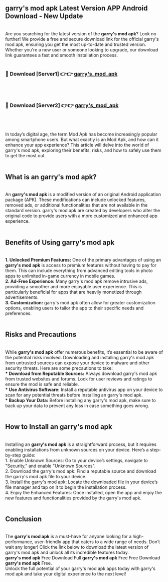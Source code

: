 ## garry's mod apk Latest Version APP Android Download - New Update
<br>
Are you searching for the latest version of the <strong>garry's mod apk</strong>? Look no further! We provide a free and secure download link for the official garry's mod apk, ensuring you get the most up-to-date and trusted version. Whether you're a new user or someone looking to upgrade, our download link guarantees a fast and smooth installation process.
<br>
<br>
<h3>🔴 Download [Server1] 👉👉 <a href="https://modyolo.store/garry's+mod+apk">garry's_mod_apk</a></h3><br>
<br>
<h3>🔴 Download [Server2] 👉👉 <a href="https://modyolo.store/garry's+mod+apk">garry's_mod_apk</a></h3><br>
<br>
<br>
In today’s digital age, the term Mod Apk has become increasingly popular among smartphone users. But what exactly is an Mod Apk, and how can it enhance your app experience? This article will delve into the world of garry's mod apk, exploring their benefits, risks, and how to safely use them to get the most out.
<br>
<br>
<h2>What is an garry's mod apk?</h2>
<br>
An <strong>garry's mod apk</strong> is a modified version of an original Android application package (APK). These modifications can include unlocked features, removed ads, or additional functionalities that are not available in the standard version. garry's mod apk are created by developers who alter the original code to provide users with a more customized and enhanced app experience.
<br>
<br>
<h2>Benefits of Using garry's mod apk</h2>
<br>
<strong> 1. Unlocked Premium Features:</strong> One of the primary advantages of using an <strong>garry's mod apk</strong> is access to premium features without having to pay for them. This can include everything from advanced editing tools in photo apps to unlimited in-game currency in mobile games.
<br>
<strong> 2. Ad-Free Experience:</strong> Many garry's mod apk remove intrusive ads, providing a smoother and more enjoyable user experience. This is particularly beneficial for apps that are heavily monetized through advertisements.
<br>
<strong> 3. Customization:</strong> garry's mod apk often allow for greater customization options, enabling users to tailor the app to their specific needs and preferences.
<br>
<br>
<h2>Risks and Precautions</h2>
<br>
While <strong>garry's mod apk</strong> offer numerous benefits, it’s essential to be aware of the potential risks involved. Downloading and installing garry's mod apk from untrusted sources can expose your device to malware and other security threats. Here are some precautions to take:
<br>
<strong> * Download from Reputable Sources:</strong> Always download garry's mod apk from trusted websites and forums. Look for user reviews and ratings to ensure the mod is safe and reliable.
<br>
<strong> * Use Antivirus Software:</strong> Install a reputable antivirus app on your device to scan for any potential threats before installing an garry's mod apk.
<br>
<strong> * Backup Your Data:</strong> Before installing any garry's mod apk, make sure to back up your data to prevent any loss in case something goes wrong.
<br>
<br>
<h2>How to Install an garry's mod apk</h2>
<br>
Installing an <strong>garry's mod apk</strong> is a straightforward process, but it requires enabling installations from unknown sources on your device. Here’s a step-by-step guide:
<br>
 1. Enable Unknown Sources: Go to your device’s settings, navigate to "Security," and enable "Unknown Sources".
<br>
 2. Download the garry's mod apk: Find a reputable source and download the garry's mod apk file to your device.
<br>
 3. Install the garry's mod apk: Locate the downloaded file in your device’s file manager and tap on it to begin the installation process.
<br>
 4. Enjoy the Enhanced Features: Once installed, open the app and enjoy the new features and functionalities provided by the garry's mod apk.
<br>
<br>
<h2><strong>Conclusion</strong></h2>
<br>
The <strong>garry's mod apk</strong> is a must-have for anyone looking for a high-performance, user-friendly app that caters to a wide range of needs. Don’t wait any longer! Click the link below to download the latest version of garry's mod apk and unlock all its incredible features today.
<br>
<strong>garry's mod apk</strong> Free Download Full <strong>garry's mod apk</strong> Free Free Download <strong>garry's mod apk</strong> Free.
<br>
Unlock the full potential of your garry's mod apk apps today with garry's mod apk and take your digital experience to the next level!